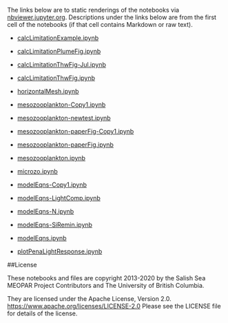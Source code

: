 The links below are to static renderings of the notebooks via
[nbviewer.jupyter.org](https://nbviewer.jupyter.org/).
Descriptions under the links below are from the first cell of the notebooks
(if that cell contains Markdown or raw text).

* [calcLimitationExample.ipynb](https://nbviewer.jupyter.org/github/SalishSeaCast/analysis-elise-2/blob/master/notebooks/modelEqs/calcLimitationExample.ipynb)  
    
* [calcLimitationPlumeFig.ipynb](https://nbviewer.jupyter.org/github/SalishSeaCast/analysis-elise-2/blob/master/notebooks/modelEqs/calcLimitationPlumeFig.ipynb)  
    
* [calcLimitationThwFig-Jul.ipynb](https://nbviewer.jupyter.org/github/SalishSeaCast/analysis-elise-2/blob/master/notebooks/modelEqs/calcLimitationThwFig-Jul.ipynb)  
    
* [calcLimitationThwFig.ipynb](https://nbviewer.jupyter.org/github/SalishSeaCast/analysis-elise-2/blob/master/notebooks/modelEqs/calcLimitationThwFig.ipynb)  
    
* [horizontalMesh.ipynb](https://nbviewer.jupyter.org/github/SalishSeaCast/analysis-elise-2/blob/master/notebooks/modelEqs/horizontalMesh.ipynb)  
    
* [mesozooplankton-Copy1.ipynb](https://nbviewer.jupyter.org/github/SalishSeaCast/analysis-elise-2/blob/master/notebooks/modelEqs/mesozooplankton-Copy1.ipynb)  
    
* [mesozooplankton-newtest.ipynb](https://nbviewer.jupyter.org/github/SalishSeaCast/analysis-elise-2/blob/master/notebooks/modelEqs/mesozooplankton-newtest.ipynb)  
    
* [mesozooplankton-paperFig-Copy1.ipynb](https://nbviewer.jupyter.org/github/SalishSeaCast/analysis-elise-2/blob/master/notebooks/modelEqs/mesozooplankton-paperFig-Copy1.ipynb)  
    
* [mesozooplankton-paperFig.ipynb](https://nbviewer.jupyter.org/github/SalishSeaCast/analysis-elise-2/blob/master/notebooks/modelEqs/mesozooplankton-paperFig.ipynb)  
    
* [mesozooplankton.ipynb](https://nbviewer.jupyter.org/github/SalishSeaCast/analysis-elise-2/blob/master/notebooks/modelEqs/mesozooplankton.ipynb)  
    
* [microzo.ipynb](https://nbviewer.jupyter.org/github/SalishSeaCast/analysis-elise-2/blob/master/notebooks/modelEqs/microzo.ipynb)  
    
* [modelEqns-Copy1.ipynb](https://nbviewer.jupyter.org/github/SalishSeaCast/analysis-elise-2/blob/master/notebooks/modelEqs/modelEqns-Copy1.ipynb)  
    
* [modelEqns-LightComp.ipynb](https://nbviewer.jupyter.org/github/SalishSeaCast/analysis-elise-2/blob/master/notebooks/modelEqs/modelEqns-LightComp.ipynb)  
    
* [modelEqns-N.ipynb](https://nbviewer.jupyter.org/github/SalishSeaCast/analysis-elise-2/blob/master/notebooks/modelEqs/modelEqns-N.ipynb)  
    
* [modelEqns-SiRemin.ipynb](https://nbviewer.jupyter.org/github/SalishSeaCast/analysis-elise-2/blob/master/notebooks/modelEqs/modelEqns-SiRemin.ipynb)  
    
* [modelEqns.ipynb](https://nbviewer.jupyter.org/github/SalishSeaCast/analysis-elise-2/blob/master/notebooks/modelEqs/modelEqns.ipynb)  
    
* [plotPenaLightResponse.ipynb](https://nbviewer.jupyter.org/github/SalishSeaCast/analysis-elise-2/blob/master/notebooks/modelEqs/plotPenaLightResponse.ipynb)  
    

##License

These notebooks and files are copyright 2013-2020
by the Salish Sea MEOPAR Project Contributors
and The University of British Columbia.

They are licensed under the Apache License, Version 2.0.
https://www.apache.org/licenses/LICENSE-2.0
Please see the LICENSE file for details of the license.
